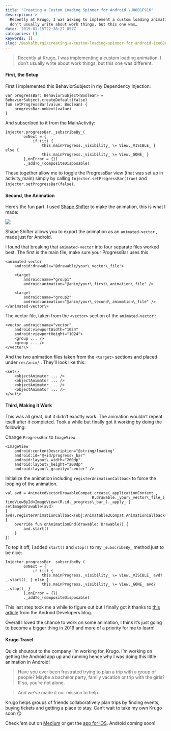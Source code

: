 ```yaml
---
title: "Creating a Custom Loading Spinner for Android \U0001F916"
description: >-
  Recently at Krugo, I was asking to implement a custom loading animation. I
  don’t usually write about work things, but this one was…
date: '2019-01-15T22:38:27.057Z'
categories: []
keywords: []
slug: /@askalburgi/creating-a-custom-loading-spinner-for-android-1ce686396c68
---
```


> Recently at Krugo, I was implementing a custom loading animation. I don’t usually write about work things, but this one was different.

#### First, the Setup

First I implemented this BehaviorSubject in my Dependency Injection:

```
var progressBar: BehaviorSubject<Boolean> = BehaviorSubject.createDefault(false)  
fun setProgressBar(value: Boolean) {  
    progressBar.onNext(value)  
}
```

And subscribed to it from the MainActivity:

```
Injector.progressBar._subscribeBy_(  
        onNext = {  
            if (it) {  
                this.mainProgress._visibility_ \= View._VISIBLE_ } else {  
                this.mainProgress._visibility_ \= View._GONE_ }  
        },onError = {})  
        ._addTo_(compositeDisposable)
```

These together allow me to toggle the ProgressBar view (that was set up in activity\_main) simply by calling `Injector.setProgressBar(true)` and `Injector.setProgressBar(false)`.

#### Second, the Animation

Here’s the fun part. I used [Shape Shifter](https://shapeshifter.design/) to make the animation, this is what I made:

![](https://cdn-images-1.medium.com/max/800/1*TOT7NQcg-4VcfbAynbk7vA.gif)

Shape Shifter allows you to export the animation as an `animated-vector` , made just for Android.

I found that breaking that `animated-vector` into four separate files worked best. The first is the main file, make sure your ProgressBar uses this.

```
<animated-vector   
    android:drawable="@drawable/your\_vector\_file">  
  
    <target  
        android:name="group1"  
        android:animation="@anim/your\_first\_animation\_file" />  
  
    <target  
        android:name="group2"  
        android:animation="@anim/your\_second\_animation\_file" />  
</animated-vector\>
```

The vector file, taken from the `<vector>` section of the `animated-vector` :

```
<vector android:name="vector"  
    android:viewportWidth="1024"  
    android:viewportHeight="1024">  
    <group ... />  
    <group ... />  
</vector\>
```

And the two animation files taken from the `<target>` sections and placed under `res/anim/` . They’ll look like this:

```
<set\>  
    <objectAnimator ... />  
    <objectAnimator ... />  
    <objectAnimator ... />  
    <objectAnimator ... />  
</set\>
```

#### Third, Making it Work

This was all great, but it didn’t exactly work. The animation wouldn’t repeat itself after it completed. Took a while but finally got it working by doing the following:

Change `ProgressBar` to `ImageView`

```
<ImageView  
    android:contentDescription="@string/loading"  
    android:id="@+id/progress\_bar"  
    android:layout\_width="200dp"  
    android:layout\_height="200dp"  
    android:layout\_gravity="center" />
```

Initialize the animation including `registerAnimationCallback` to force the looping of the animation.

```
val avd = AnimatedVectorDrawableCompat.create(_applicationContext_,            
                                      R.drawable._your\_vector\_file_)  
findViewById<ImageView>(R.id._progress\_bar_)._apply_ { setImageDrawable(avd)  
}  
avd?.registerAnimationCallback(obj:Animatable2Compat.AnimationCallback() {  
    override fun onAnimationEnd(drawable: Drawable?) {  
        avd.start()  
    }  
})
```

To top it off, I added `start()` and `stop()` to my `_subscribeBy_` method just to be nice:

```
Injector.progressBar._subscribeBy_(  
        onNext = {  
            if (it) {  
                this.mainProgress._visibility_ \= View._VISIBLE_ avd?_.start()_ } else {  
                this.mainProgress._visibility_ \= View._GONE_ avd?_.stop()_ }  
        },onError = {})  
        ._addTo_(compositeDisposable)
```

This last step took me a while to figure out but I finally got it thanks to [this article](https://medium.com/androiddevelopers/re-animation-7869722af206) from the Android Developers blog.

Overall I loved the chance to work on some animation, I think it’s just going to become a bigger thing in 2019 and more of a priority for me to learn!

#### Krugo Travel

Quick shoutout to the company I’m working for, Krugo. I’m working on getting the Android app up and running hence why I was doing this little animation in Android!

> Have you ever been frustrated trying to plan a trip with a group of people? Maybe a bachelor party, family vacation or trip with the girls? If so, you’re not alone.

> And we’ve made it our mission to help.

Krugo helps groups of friends collaboratively plan trips by finding events, buying tickets and getting a place to stay. Can’t wait to take my own Krugo soon 😜

Check ’em out on [Medium](https://medium.com/@krugo) or get the [app for iOS](https://krugotravel.com/). Android coming soon!
